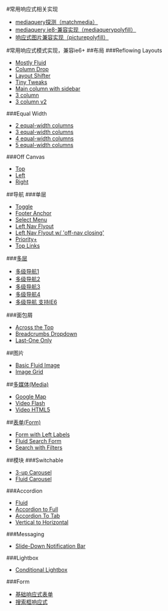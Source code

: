 #常用响应式相关实现

* [mediaquery探测（matchmedia）](/1.0/guide/matchmedia.md)
* [mediaquery ie8-兼容实现（mediaquerypolyfill）](/1.0/guide/mediaquerypolyfill.md)
* [响应式图片兼容实现（picturepolyfill）](/1.0/guide/picturepolyfill.md)

#常用响应式模式实现，兼容ie6+
##布局
###Reflowing Layouts
- [Mostly Fluid](http://miaojing.github.io/responsive/1.0/demo/layout/Mostly%20Fluid.htm)
- [Column Drop](http://miaojing.github.io/responsive/1.0/demo/layout/Column%20Drop.htm)
- [Layout Shifter](http://miaojing.github.io/responsive/1.0/demo/layout/Layout%20Shifter.htm)
- [Tiny Tweaks](http://miaojing.github.io/responsive/1.0/demo/navigation/Single-Level/Toggle%20Navigation.htm)
- [Main column with sidebar](http://miaojing.github.io/responsive/1.0/demo/layout/Main%20column%20with%20sidebar.htm)
- [3 column](http://miaojing.github.io/responsive/1.0/demo/layout/3%20Column%20Layout.htm)
- [3 column v2](http://miaojing.github.io/responsive/1.0/demo/layout/3%20Column%20Layout%20v2.htm)

###Equal Width
- [2 equal-width columns](http://miaojing.github.io/responsive/1.0/demo/layout/2%20Equal-Width%20Columns.htm)
- [3 equal-width columns](http://miaojing.github.io/responsive/1.0/demo/layout/3%20Equal-Width%20Columns.htm)
- [4 equal-width columns](http://miaojing.github.io/responsive/1.0/demo/layout/4%20Equal-Width%20Columns.htm)
- [5 equal-width columns](http://miaojing.github.io/responsive/1.0/demo/layout/5%20Equal-Width%20Columns.htm)

###Off Canvas
- [Top](http://miaojing.github.io/responsive/1.0/demo/layout/Off-Canvas%20Top.htm)
- [Left](http://miaojing.github.io/responsive/1.0/demo/layout/Off-Canvas%20Left.htm)
- [Right](http://miaojing.github.io/responsive/1.0/demo/layout/Off-Canvas%20Right.htm)

##导航
###单层
- [Toggle](http://miaojing.github.io/responsive/1.0/demo/navigation/Single-Level/Toggle%20Navigation.htm)
- [Footer Anchor](http://miaojing.github.io/responsive/1.0/demo/navigation/Single-Level/Footer%20Anchor.htm.htm)
- [Select Menu](http://miaojing.github.io/responsive/1.0/demo/navigation/Single-Level/Select%20Menu.htm)
- [Left Nav Flyout](http://miaojing.github.io/responsive/1.0/demo/navigation/Single-Level/left%20flyout%20navigation.htm)
- [Left Nav Flyout w/ 'off-nav closing'](http://miaojing.github.io/responsive/1.0/demo/navigation/Single-Level/The%20Left%20Nav%20Flyout.htm)
- [Priority+](http://miaojing.github.io/responsive/1.0/demo/navigation/Single-Level/Priority+%20Navigation.htm)
- [Top Links](http://miaojing.github.io/responsive/1.0/demo/navigation/Single-Level/A%20Pen%20by%20bradfrost.htm)

###[多层](/1.0/guide/multinav.md)
- [多级导航1](http://miaojing.github.io/responsive/1.0/demo/navigation/Multi-Level/multinav-exIE6-1.htm "")
- [多级导航2](http://miaojing.github.io/responsive/1.0/demo/navigation/Multi-Level/multinav-exIE6-3.htm "")
- [多级导航3](http://miaojing.github.io/responsive/1.0/demo/navigation/Multi-Level/multinav-exIE6-5.htm "")
- [多级导航4](http://miaojing.github.io/responsive/1.0/demo/navigation/Multi-Level/multinav-exIE6-6.htm "")
- [多级导航 支持IE6](http://miaojing.github.io/responsive/1.0/demo/navigation/Multi-Level/multinav.htm "")

###面包屑
- [Across the Top](http://miaojing.github.io/responsive/1.0/demo/Breadcrumbs/Across%20the%20Top%20Breadcrumbs.htm)
- [Breadcrumbs Dropdown](http://miaojing.github.io/responsive/1.0/demo/Breadcrumbs/Dropdown%20Breadcrumbs.htm)
- [Last-One Only](http://miaojing.github.io/responsive/1.0/demo/Breadcrumbs/Last%20One%20Only%20Breadcrumbs.htm)

##图片
- [Basic Fluid Image](http://miaojing.github.io/responsive/1.0/demo/image/Image%20Grid.htm)
- [Image Grid](http://miaojing.github.io/responsive/1.0/demo/image/Landscape%20Image.htm)

##[多媒体(Media)](/1.0/guide/media.md)
- [Google Map](http://miaojing.github.io/responsive/1.0/demo/media/google-map.htm "Google Map")
- [Video Flash](http://miaojing.github.io/responsive/1.0/demo/media/media-video-flash-youku.htm "Video Flash")
- [Video HTML5](http://miaojing.github.io/responsive/1.0/demo/media/media-video-html5.htm "Video HTML5")

##[表单(Form)](/1.0/guide/form.md)
- [Form with Left Labels](http://miaojing.github.io/responsive/1.0/demo/form/Simple%20Responsive%20Form%20.htm)
- [Fluid Search Form](http://miaojing.github.io/responsive/1.0/demo/form/Search%20Form.htm)
- [Search with Filters](http://miaojing.github.io/responsive/1.0/demo/form/Filtered%20Search%20RWD%20Pattern.htm)

##模块
###Switchable
 - [3-up Carousel](http://miaojing.github.io/responsive/1.0/demo/modules/3-up%20Carousel%20.htm)
 - [Fluid Carousel](http://miaojing.github.io/responsive/1.0/demo/modules/Fluid%20Carousel%20.htm)

###Accordion
- [Fluid](http://miaojing.github.io/responsive/1.0/demo/modules/fluid%20Accordion.htm)
- [Accordion to Full](http://miaojing.github.io/responsive/1.0/demo/modules/Accordion%20to%20Full.htm)
- [Accordion To Tab](http://miaojing.github.io/responsive/1.0/demo/modules/Responsive%20Accordian%20to%20Tabs.htm)
- [Vertical to Horizontal](http://miaojing.github.io/responsive/1.0/demo/modules/Responsive%20Accordian%20to%20Accordian.htm)

###Messaging
- [Slide-Down Notification Bar](http://miaojing.github.io/responsive/1.0/demo/modules/Slide-Down%20Notification%20Bar.htm)

###Lightbox
- [Conditional Lightbox](http://miaojing.github.io/responsive/1.0/demo/modules/Conditional%20Lightbox%20for%20Responsive%20Design.htm)

###Form
- [基础响应式表单](https://github.com/miaojing/responsive/blob/master/1.0/demo/sample.html "基础响应式表单")
- [搜索框响应式](https://github.com/miaojing/responsive/blob/master/1.0/demo/search.html "搜索框响应式")